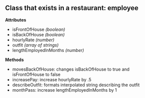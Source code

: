## Class that exists in a restaurant: employee

**Attributes**
  * isFrontOfHouse _(boolean)_
  * isBackOfHouse _(boolean)_
  * hourlyRate _(number)_
  * outfit _(array of strings)_
  * lengthEmployedInMonths _(number)_

**Methods**
  * movesBackOfHouse: changes isBackOfHouse to true and isFrontOfHouse to false
  * increasePay: increase hourlyRate by .5
  * describeOutfit: formats interpolated string describing the outfit
  * monthPass: increase lengthEmployedInMonths by 1
